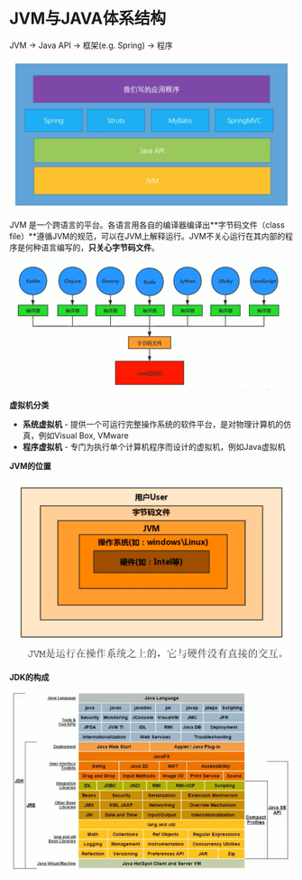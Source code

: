 # JVM与JAVA体系结构

JVM -&gt; Java API -&gt; 框架\(e.g. Spring\) -&gt; 程序

![](.gitbook/assets/screen-shot-2021-02-04-at-3.19.49-pm.png)

JVM 是一个跨语言的平台。各语言用各自的编译器编译出**字节码文件（class file）**遵循JVM的规范，可以在JVM上解释运行。JVM不关心运行在其内部的程序是何种语言编写的，**只关心字节码文件**。

![](.gitbook/assets/screen-shot-2021-02-06-at-10.47.20-pm.png)

**虚拟机分类**

* **系统虚拟机** - 提供一个可运行完整操作系统的软件平台，是对物理计算机的仿真，例如Visual Box, VMware
* **程序虚拟机** - 专门为执行单个计算机程序而设计的虚拟机，例如Java虚拟机

**JVM的位置**

![](.gitbook/assets/screen-shot-2021-02-06-at-11.43.41-pm.png)

**JDK的构成**

![](.gitbook/assets/screen-shot-2021-02-06-at-11.46.03-pm.png)

